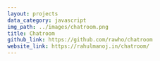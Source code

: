 ```yaml
---
layout: projects
data_category: javascript
img_path: ../images/chatroom.png
title: Chatroom
github_link: https://github.com/rawho/chatroom
website_link: https://rahulmanoj.in/chatroom/
---
```

